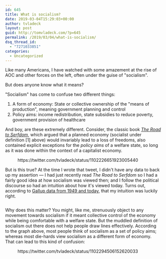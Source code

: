 ```yaml
---
id: 645
title: What is socialism?
date: 2019-03-04T15:29:03+00:00
author: tvladeck
layout: post
guid: http://tomvladeck.com/?p=645
permalink: /2019/03/04/what-is-socialism/
dsq_thread_id:
  - "7271033851"
categories:
  - Uncategorized
---
```

<!-- wp:paragraph {"dropCap":true} -->

<p class="has-drop-cap">Like many Americans, I have watched with some amazement at the rise of AOC and other forces on the left, often under the guise of "socialism". </p>

<!-- /wp:paragraph -->

<!-- wp:paragraph -->
But does anyone know what it means?
<!-- /wp:paragraph -->

<!-- wp:paragraph -->
"Socialism" has come to confuse two different things:
<!-- /wp:paragraph -->

<!-- wp:list {"ordered":true} -->

<ol><li>A form of economy: State or collective ownership of the "means of production", meaning government planning and control</li><li>Policy aims: income redistribution, state subsidies to reduce poverty, government provision of healthcare</li></ol>

<!-- /wp:list -->

<!-- wp:paragraph -->
And boy, are these extremely different. Consider, the classic book <em><a rel="noreferrer noopener" aria-label="The Road to Serfdom (opens in a new tab)" href="https://en.wikipedia.org/wiki/The_Road_to_Serfdom#The_role_of_government" target="_blank">The Road to Serfdom</a></em>, which argued that a planned economy (socialist under definition [1] above) would invariably lead to a loss of freedoms, also contained explicit exceptions for the <em>policy aims</em> of a welfare state, so long as it was done within the context of a capitalist economy.
<!-- /wp:paragraph -->

<!-- wp:core-embed/twitter {"url":"https://twitter.com/tvladeck/status/1102226651923005440","type":"rich","providerNameSlug":"twitter","className":""} -->
<figure class="wp-block-embed-twitter wp-block-embed is-type-rich is-provider-twitter">

<div class="wp-block-embed__wrapper">
https://twitter.com/tvladeck/status/1102226651923005440
</div>

</figure>
<!-- /wp:core-embed/twitter -->

<!-- wp:paragraph -->
But is this true? At the time I wrote that tweet, I didn't have any data to back up my assertion — I had just recently read <em>The Road to Serfdom</em> so I had a fairly good idea at how socialism was viewed then; and I follow the political discourse so had an intuition about how it's viewed today. Turns out, according to <a href="https://news.gallup.com/opinion/polling-matters/243362/meaning-socialism-americans-today.aspx">Gallup data from 1949 and today</a>, that my intuition was luckily right.
<!-- /wp:paragraph -->

<!-- wp:image {"id":648,"align":"center"} -->

<div class="wp-block-image"><figure class="aligncenter"><img src="http://tomvladeck.com/wp-content/uploads/2019/03/image-2.png" alt="" class="wp-image-648"/></figure></div>

<!-- /wp:image -->

<!-- wp:paragraph -->
Why does this matter? You might, like me, strenuously object to any movement towards socialism if it meant collective control of the economy while being comfortable with a welfare state. But the muddled definition of socialism out there does not help people draw lines effectively. According to the graph above, most people think of socialism as a set of policy aims; whereas most die-hards view socialism as a different form of economy. That can lead to this kind of confusion:
<!-- /wp:paragraph -->

<!-- wp:core-embed/twitter {"url":"https://twitter.com/tvladeck/status/1102294506152620033","type":"rich","providerNameSlug":"twitter","className":""} -->
<figure class="wp-block-embed-twitter wp-block-embed is-type-rich is-provider-twitter">

<div class="wp-block-embed__wrapper">
https://twitter.com/tvladeck/status/1102294506152620033
</div>

</figure>
<!-- /wp:core-embed/twitter -->